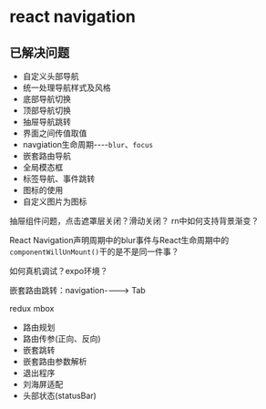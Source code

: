 # react navigation

## 已解决问题

- 自定义头部导航
- 统一处理导航样式及风格
- 底部导航切换
- 顶部导航切换
- 抽屉导航跳转
- 界面之间传值取值
- navgiation生命周期----`blur`、`focus`
- 嵌套路由导航
- 全局模态框
- 标签导航、事件跳转
- 图标的使用
- 自定义图片为图标

抽屉组件问题，点击遮罩层关闭？滑动关闭？
rn中如何支持背景渐变？

React Navigation声明周期中的blur事件与React生命周期中的`componentWillUnMount()`干的是不是同一件事？

如何真机调试？expo环境？

嵌套路由跳转：navigation----> Tab

redux  mbox

- 路由规划
- 路由传参(正向、反向)
- 嵌套跳转
- 嵌套路由参数解析
- 退出程序
- 刘海屏适配
- 头部状态(statusBar)
